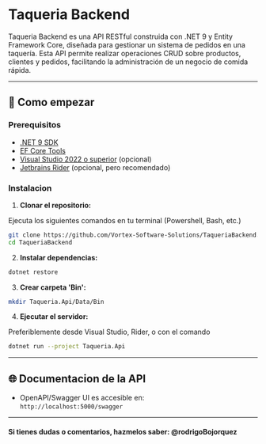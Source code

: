# Taqueria Backend

Taqueria Backend es una API RESTful construida con .NET 9 y Entity Framework Core, diseñada para gestionar un sistema de pedidos en una taquería. Esta API permite realizar operaciones CRUD sobre productos, clientes y pedidos, facilitando la administración de un negocio de comida rápida.

---

## 🚀 Como empezar

### Prerequisitos

- [.NET 9 SDK](https://dotnet.microsoft.com/download)
- [EF Core Tools](https://learn.microsoft.com/en-us/ef/core/cli/dotnet)
- [Visual Studio 2022 o superior](https://visualstudio.microsoft.com/downloads/) (opcional)
- [Jetbrains Rider](https://www.jetbrains.com/rider/) (opcional, pero recomendado)

### Instalacion

1. **Clonar el repositorio:**

Ejecuta los siguientes comandos en tu terminal (Powershell, Bash, etc.)

```sh
git clone https://github.com/Vortex-Software-Solutions/TaqueriaBackend.git
cd TaqueriaBackend
```

2. **Instalar dependencias:**
 ```sh
dotnet restore
 ```

3. **Crear carpeta 'Bin':**
```sh
mkdir Taqueria.Api/Data/Bin
```

4. **Ejecutar el servidor:**

Preferiblemente desde Visual Studio, Rider, o con el comando

```sh
dotnet run --project Taqueria.Api
```

---

## 🌐 Documentacion de la API

- OpenAPI/Swagger UI es accesible en:  
  `http://localhost:5000/swagger`

---

#### **Si tienes dudas o comentarios, hazmelos saber: @rodrigoBojorquez**